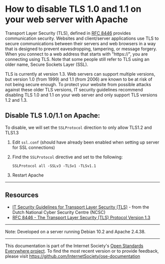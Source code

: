 # How to disable TLS 1.0 and 1.1 on your web server with Apache
Transport Layer Security (TLS), defined in [RFC 8446](https://tools.ietf.org/html/rfc8446) provides communication security. Websites and client/server applications use TLS to secure communications between their servers and web browsers in a way that is designed to prevent eavesdropping, tampering, or message forgery. When you connect to a web address that starts with "https://", you are connecting using TLS. Note that some people still refer to TLS using an older name, Secure Sockets Layer (SSL).

TLS is currently at version 1.3. Web servers can support multiple versions, but version 1.0 (from 1999) and 1.1 (from 2006) are known to be at risk of not being secure enough. To protect your website from possible attacks against these older TLS versions, IT security guidelines recommend disabling TLS 1.0 and 1.1 on your web server and only support TLS versions 1.2 and 1.3.

## Disable TLS 1.0/1.1 on Apache:
To disable, we will set the `SSLProtocol` direction to only allow TLS1.2 and TLS1.3

1. Edit `ssl.conf` (should have already been enabled when setting up server for SSL connections)
 
2. Find the `SSLProtocol` directive and set to the following:
    ```
    SSLProtocol all -SSLv3 -TLSv1 -TLSv1.1
    ```
3. Restart Apache

--------

## Resources

* [IT Security Guidelines for Transport Layer Security (TLS)](https://english.ncsc.nl/publications/publications/2019/juni/01/it-security-guidelines-for-transport-layer-security-tls) - from the Dutch National Cyber Security Centre (NCSC)
* [RFC 8446 - The Transport Layer Security (TLS) Protocol Version 1.3](https://tools.ietf.org/html/rfc8446)

--------

Note: Developed on a server running Debian 10.2 and Apache 2.4.38.
 
--------

This documentation is part of the Internet Society's [Open Standards Everywhere project](https://www.internetsociety.org/ose/).
To find the most recent version or to provide feedback, please visit https://github.com/InternetSociety/ose-documentation